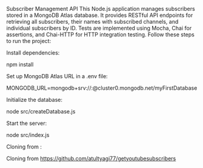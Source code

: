 Subscriber Management API
This Node.js application manages subscribers stored in a MongoDB Atlas database. It provides RESTful API endpoints for retrieving all subscribers, their names with subscribed channels, and individual subscribers by ID. Tests are implemented using Mocha, Chai for assertions, and Chai-HTTP for HTTP integration testing. Follow these steps to run the project:

Install dependencies:

npm install

Set up MongoDB Atlas URL in a .env file:

MONGODB_URL=mongodb+srv://<username>:<password>@cluster0.mongodb.net/myFirstDatabase

Initialize the database:

node src/createDatabase.js

Start the server:

node src/index.js

Cloning from :

Cloning from https://github.com/atultyagi77/getyoutubesubscribers